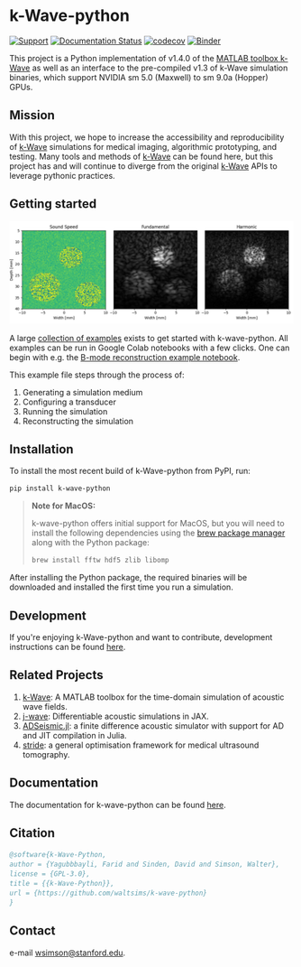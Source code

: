 # k-Wave-python

[![Support](https://dcbadge.vercel.app/api/server/Yq5Qj6D9vN?style=flat)](https://discord.gg/Yq5Qj6D9vN)
[![Documentation Status](https://readthedocs.org/projects/k-wave-python/badge/?version=latest)](https://k-wave-python.readthedocs.io/en/latest/?badge=latest)
[![codecov](https://codecov.io/gh/waltsims/k-wave-python/graph/badge.svg?token=6ofwtPiDNG)](https://codecov.io/gh/waltsims/k-wave-python)
[![Binder](https://mybinder.org/badge_logo.svg)](https://mybinder.org/v2/gh/waltsims/k-wave-python/master)

This project is a Python implementation of v1.4.0 of the [MATLAB toolbox k-Wave](http://www.k-wave.org/) as well as an
interface to the pre-compiled v1.3 of k-Wave simulation binaries, which support NVIDIA sm 5.0 (Maxwell) to sm 9.0a (Hopper) GPUs.

## Mission

With this project, we hope to increase the accessibility and reproducibility of [k-Wave](http://www.k-wave.org/) simulations
for medical imaging, algorithmic prototyping, and testing. Many tools and methods of [k-Wave](http://www.k-wave.org/) can
be found here, but this project has and will continue to diverge from the original [k-Wave](http://www.k-wave.org/) APIs
to leverage pythonic practices.

## Getting started

![](_static/example_bmode.png)

A large [collection of examples](../examples/) exists to get started with k-wave-python. All examples can be run in Google Colab notebooks with a few clicks. One can begin with e.g. the [B-mode reconstruction example notebook](https://colab.research.google.com/github/waltsims/k-wave-python/blob/master/examples/us_bmode_linear_transducer/us_bmode_linear_transducer.ipynb).

This example file steps through the process of:
 1. Generating a simulation medium
 2. Configuring a transducer
 3. Running the simulation
 4. Reconstructing the simulation

## Installation

To install the most recent build of k-Wave-python from PyPI, run:

```bash
pip install k-wave-python
```
> **Note for MacOS:**
> 
> k-wave-python offers initial support for MacOS, but you will need to install the following dependencies using the [brew package manager](https://docs.brew.sh/Installation) along with the Python package:
> ```bash
> brew install fftw hdf5 zlib libomp
> ```
After installing the Python package, the required binaries will be downloaded and installed the first time you run a
simulation.

## Development

If you're enjoying k-Wave-python and want to contribute, development instructions can be
found [here](https://k-wave-python.readthedocs.io/en/latest/development/development_environment.html).

## Related Projects

1. [k-Wave](https://github.com/ucl-bug/k-wave): A MATLAB toolbox for the time-domain simulation of acoustic wave fields.
2. [j-wave](https://github.com/ucl-bug/jwave): Differentiable acoustic simulations in JAX.
3. [ADSeismic.jl](https://github.com/kailaix/ADSeismic.jl): a finite difference acoustic simulator with support for AD
   and JIT compilation in Julia.
4. [stride](https://github.com/trustimaging/stride): a general optimisation framework for medical ultrasound tomography.

## Documentation

The documentation for k-wave-python can be found [here](https://k-wave-python.readthedocs.io/en/latest/).

## Citation
```bibtex
@software{k-Wave-Python,
author = {Yagubbbayli, Farid and Sinden, David and Simson, Walter},
license = {GPL-3.0},
title = {{k-Wave-Python}},
url = {https://github.com/waltsims/k-wave-python}
}
```
## Contact

e-mail [wsimson@stanford.edu](mailto:wsimson@stanford.edu).
